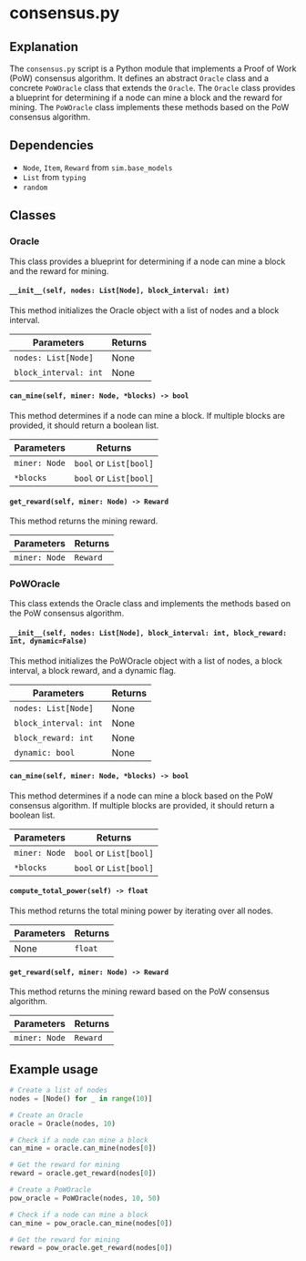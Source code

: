 # consensus.py

## Explanation
The `consensus.py` script is a Python module that implements a Proof of Work (PoW) consensus algorithm. It defines an abstract `Oracle` class and a concrete `PoWOracle` class that extends the `Oracle`. The `Oracle` class provides a blueprint for determining if a node can mine a block and the reward for mining. The `PoWOracle` class implements these methods based on the PoW consensus algorithm.

## Dependencies
- `Node`, `Item`, `Reward` from `sim.base_models`
- `List` from `typing`
- `random`

## Classes

### Oracle
This class provides a blueprint for determining if a node can mine a block and the reward for mining.

#### `__init__(self, nodes: List[Node], block_interval: int)`
This method initializes the Oracle object with a list of nodes and a block interval.

| Parameters | Returns |
| --- | --- |
| `nodes: List[Node]` | None |
| `block_interval: int` | None |

#### `can_mine(self, miner: Node, *blocks) -> bool`
This method determines if a node can mine a block. If multiple blocks are provided, it should return a boolean list.

| Parameters | Returns |
| --- | --- |
| `miner: Node` | `bool` or `List[bool]` |
| `*blocks` | `bool` or `List[bool]` |

#### `get_reward(self, miner: Node) -> Reward`
This method returns the mining reward.

| Parameters | Returns |
| --- | --- |
| `miner: Node` | `Reward` |

### PoWOracle
This class extends the Oracle class and implements the methods based on the PoW consensus algorithm.

#### `__init__(self, nodes: List[Node], block_interval: int, block_reward: int, dynamic=False)`
This method initializes the PoWOracle object with a list of nodes, a block interval, a block reward, and a dynamic flag.

| Parameters | Returns |
| --- | --- |
| `nodes: List[Node]` | None |
| `block_interval: int` | None |
| `block_reward: int` | None |
| `dynamic: bool` | None |

#### `can_mine(self, miner: Node, *blocks) -> bool`
This method determines if a node can mine a block based on the PoW consensus algorithm. If multiple blocks are provided, it should return a boolean list.

| Parameters | Returns |
| --- | --- |
| `miner: Node` | `bool` or `List[bool]` |
| `*blocks` | `bool` or `List[bool]` |

#### `compute_total_power(self) -> float`
This method returns the total mining power by iterating over all nodes.

| Parameters | Returns |
| --- | --- |
| None | `float` |

#### `get_reward(self, miner: Node) -> Reward`
This method returns the mining reward based on the PoW consensus algorithm.

| Parameters | Returns |
| --- | --- |
| `miner: Node` | `Reward` |

## Example usage
```python
# Create a list of nodes
nodes = [Node() for _ in range(10)]

# Create an Oracle
oracle = Oracle(nodes, 10)

# Check if a node can mine a block
can_mine = oracle.can_mine(nodes[0])

# Get the reward for mining
reward = oracle.get_reward(nodes[0])

# Create a PoWOracle
pow_oracle = PoWOracle(nodes, 10, 50)

# Check if a node can mine a block
can_mine = pow_oracle.can_mine(nodes[0])

# Get the reward for mining
reward = pow_oracle.get_reward(nodes[0])
```
